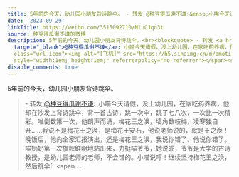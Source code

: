```yaml
---
title: 5年前的今天，幼儿园小朋友背诗跳伞。 - 转发 @种豆得瓜谢不谦:&ensp;小喵今天请假，没上幼儿园，在家吃药养病，他却在沙发上背诗跳伞，背一首古诗，跳一次伞，...
date: '2023-09-29'
linkTitle: https://weibo.com/3515092710/NluCJqo3t
source: 种豆得瓜谢不谦的微博
description: 5年前的今天，幼儿园小朋友背诗跳伞。<br><blockquote> - 转发 <a href="https://weibo.com/3515092710"
  target="_blank">@种豆得瓜谢不谦</a>: 小喵今天请假，没上幼儿园，在家吃药养病，他却在沙发上背诗跳伞，背一首古诗，跳一次伞，跳了七八次，一次比一次精彩。唯倒数第一次，他朗声而诵，梅花王之涣，墙角数枝梅，凌寒独自开……我说不是梅花王之涣，是梅花王安石，他说老师说的，就是王之涣！晚饭后，他向全家汇报演出，还是梅花王之涣，我说你错了，他说你错了。喵奶奶第一次旗帜鲜明地站出来，力挺喵爷爷，她说乖，爷爷是大学的古诗教授，是幼儿园老师的老师，不会错的。小喵说哼！继续坚持梅花王之涣，然后跳伞<span
  class="url-icon"><img alt="[飞机]" src="https://h5.sinaimg.cn/m/emoticon/icon/others/o_feiji-a6d235c662.png"
  style="width:1em; height:1em;" referrerpolicy="no-referrer"></span><span ...
disable_comments: true
---
```

5年前的今天，幼儿园小朋友背诗跳伞。<br><blockquote> - 转发 <a href="https://weibo.com/3515092710" target="_blank">@种豆得瓜谢不谦</a>: 小喵今天请假，没上幼儿园，在家吃药养病，他却在沙发上背诗跳伞，背一首古诗，跳一次伞，跳了七八次，一次比一次精彩。唯倒数第一次，他朗声而诵，梅花王之涣，墙角数枝梅，凌寒独自开……我说不是梅花王之涣，是梅花王安石，他说老师说的，就是王之涣！晚饭后，他向全家汇报演出，还是梅花王之涣，我说你错了，他说你错了。喵奶奶第一次旗帜鲜明地站出来，力挺喵爷爷，她说乖，爷爷是大学的古诗教授，是幼儿园老师的老师，不会错的。小喵说哼！继续坚持梅花王之涣，然后跳伞<span class="url-icon"><img alt="[飞机]" src="https://h5.sinaimg.cn/m/emoticon/icon/others/o_feiji-a6d235c662.png" style="width:1em; height:1em;" referrerpolicy="no-referrer"></span><span ...